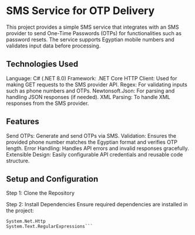 # SMS Service for OTP Delivery

This project provides a simple SMS service that integrates with an SMS provider to send One-Time Passwords (OTPs) for functionalities such as password resets. The service supports Egyptian mobile numbers and validates input data before processing.

## Technologies Used
Language: C# (.NET 8.0)
Framework: .NET Core
HTTP Client: Used for making GET requests to the SMS provider API.
Regex: For validating inputs such as phone numbers and OTPs.
Newtonsoft.Json: For parsing and handling JSON responses (if needed).
XML Parsing: To handle XML responses from the SMS provider.

## Features
Send OTPs: Generate and send OTPs via SMS.
Validation: Ensures the provided phone number matches the Egyptian format and verifies OTP length.
Error Handling: Handles API errors and invalid responses gracefully.
Extensible Design: Easily configurable API credentials and reusable code structure.

## Setup and Configuration
Step 1: Clone the Repository

Step 2: Install Dependencies
Ensure required dependencies are installed in the project:
```Newtonsoft.Json
System.Net.Http
System.Text.RegularExpressions```





